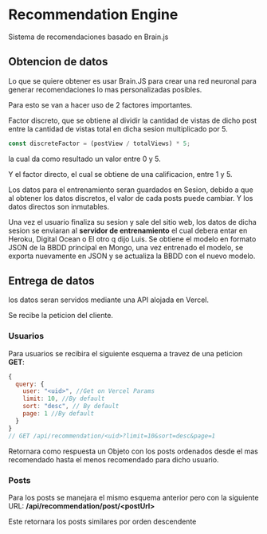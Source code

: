 # Recommendation Engine

Sistema de recomendaciones basado en Brain.js

## Obtencion de datos

Lo que se quiere obtener es usar Brain.JS para crear una red neuronal para generar recomendaciones lo mas personalizadas posibles.

Para esto se van a hacer uso de 2 factores importantes.

Factor discreto, que se obtiene al dividir la cantidad de vistas de dicho post entre la cantidad de vistas total en dicha sesion multiplicado por 5.

```js
const discreteFactor = (postView / totalViews) * 5;
```

la cual da como resultado un valor entre 0 y 5.

Y el factor directo, el cual se obtiene de una calificacion, entre 1 y 5.

Los datos para el entrenamiento seran guardados en Sesion, debido a que al obtener los datos discretos, el valor de cada posts puede cambiar. Y los datos directos son inmutables.

Una vez el usuario finaliza su sesion y sale del sitio web, los datos de dicha sesion se enviaran al **servidor de entrenamiento** el cual debera entar en Heroku, Digital Ocean o El otro q dijo Luis. Se obtiene el modelo en formato JSON de la BBDD principal en Mongo, una vez entrenado el modelo, se exporta nuevamente en JSON y se actualiza la BBDD con el nuevo modelo.

## Entrega de datos

los datos seran servidos mediante una API alojada en Vercel.

Se recibe la peticion del cliente.

### Usuarios

Para usuarios se recibira el siguiente esquema a travez de una peticion **GET**:

```js
{
  query: {
    user: "<uid>", //Get on Vercel Params
    limit: 10, //By default
    sort: "desc", // By default
    page: 1 //By default
  }
}
// GET /api/recommendation/<uid>?limit=10&sort=desc&page=1

```

Retornara como respuesta un Objeto con los posts ordenados desde el mas recomendado hasta el menos recomendado para dicho usuario.

### Posts

Para los posts se manejara el mismo esquema anterior pero con la siguiente URL:
**/api/recommendation/post/\<postUrl>**

Este retornara los posts similares por orden descendente
